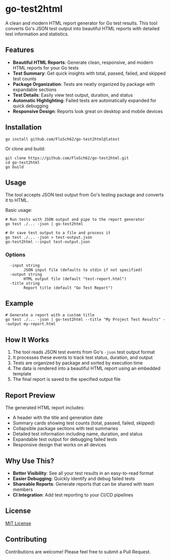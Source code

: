# go-test2html

A clean and modern HTML report generator for Go test results. This tool converts Go's JSON test output into beautiful HTML reports with detailed test information and statistics.

## Features

- **Beautiful HTML Reports**: Generate clean, responsive, and modern HTML reports for your Go tests
- **Test Summary**: Get quick insights with total, passed, failed, and skipped test counts
- **Package Organization**: Tests are neatly organized by package with expandable sections
- **Test Details**: Easily view test output, duration, and status
- **Automatic Highlighting**: Failed tests are automatically expanded for quick debugging
- **Responsive Design**: Reports look great on desktop and mobile devices

## Installation

```
go install github.com/FloSch62/go-test2html@latest
```

Or clone and build:

```
git clone https://github.com/FloSch62/go-test2html.git
cd go-test2html
go build
```

## Usage

The tool accepts JSON test output from Go's testing package and converts it to HTML. 

Basic usage:

```
# Run tests with JSON output and pipe to the report generator
go test ./... -json | go-test2html

# Or save test output to a file and process it
go test ./... -json > test-output.json
go-test2html --input test-output.json
```

### Options

```
  -input string
        JSON input file (defaults to stdin if not specified)
  -output string
        HTML output file (default "test-report.html")
  -title string
        Report title (default "Go Test Report")
```

## Example

```
# Generate a report with a custom title
go test ./... -json | go-test2html --title "My Project Test Results" --output my-report.html
```

## How It Works

1. The tool reads JSON test events from Go's `-json` test output format
2. It processes these events to track test status, duration, and output
3. Tests are organized by package and sorted by execution time
4. The data is rendered into a beautiful HTML report using an embedded template
5. The final report is saved to the specified output file

## Report Preview

The generated HTML report includes:

- A header with the title and generation date
- Summary cards showing test counts (total, passed, failed, skipped)
- Collapsible package sections with test summaries
- Detailed test information including name, duration, and status
- Expandable test output for debugging failed tests
- Responsive design that works on all devices

## Why Use This?

- **Better Visibility**: See all your test results in an easy-to-read format
- **Easier Debugging**: Quickly identify and debug failed tests
- **Shareable Reports**: Generate reports that can be shared with team members
- **CI Integration**: Add test reporting to your CI/CD pipelines

## License

[MIT License](LICENSE)

## Contributing

Contributions are welcome! Please feel free to submit a Pull Request.